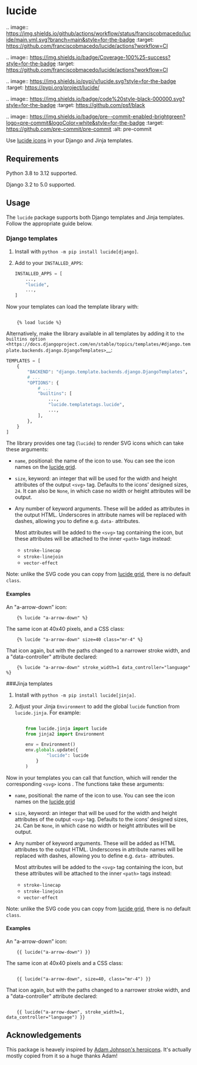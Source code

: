 # lucide

.. image:: https://img.shields.io/github/actions/workflow/status/franciscobmacedo/lucide/main.yml.svg?branch=main&style=for-the-badge
   :target: https://github.com/franciscobmacedo/lucide/actions?workflow=CI

.. image:: https://img.shields.io/badge/Coverage-100%25-success?style=for-the-badge
   :target: https://github.com/franciscobmacedo/lucide/actions?workflow=CI

.. image:: https://img.shields.io/pypi/v/lucide.svg?style=for-the-badge
   :target: https://pypi.org/project/lucide/

.. image:: https://img.shields.io/badge/code%20style-black-000000.svg?style=for-the-badge
   :target: https://github.com/psf/black

.. image:: https://img.shields.io/badge/pre--commit-enabled-brightgreen?logo=pre-commit&logoColor=white&style=for-the-badge
   :target: https://github.com/pre-commit/pre-commit
   :alt: pre-commit

Use [lucide icons](https://lucide.dev/) in your Django and Jinja templates.


## Requirements

Python 3.8 to 3.12 supported.

Django 3.2 to 5.0 supported.

## Usage

The `lucide` package supports both Django templates and Jinja templates.
Follow the appropriate guide below.

### Django templates


1. Install with ``python -m pip install lucide[django]``.

2. Add to your ``INSTALLED_APPS``:

    ```py
    INSTALLED_APPS = [
        ...,
        "lucide",
        ...,
    ]
    ```
Now your templates can load the template library with:

```django

    {% load lucide %}
```

Alternatively, make the library available in all templates by adding it to `the builtins option <https://docs.djangoproject.com/en/stable/topics/templates/#django.template.backends.django.DjangoTemplates>`__:

```python
TEMPLATES = [
    {
        "BACKEND": "django.template.backends.django.DjangoTemplates",
        # ...
        "OPTIONS": {
            # ...
            "builtins": [
                ...,
                "lucide.templatetags.lucide",
                ...,
            ],
        },
    }
]
```

The library provides one tag (`lucide`) to render SVG icons which can take these arguments:

* `name`, positional: the name of the icon to use. You can see the icon names on the [lucide grid](https://lucide.dev/icons/).

* `size`, keyword: an integer that will be used for the width and height attributes of the output `<svg>` tag.
  Defaults to the icons’ designed sizes, `24`.
  It can also be `None`, in which case no width or height attributes will be output.

* Any number of keyword arguments.
  These will be added as attributes in the output HTML.
  Underscores in attribute names will be replaced with dashes, allowing you to define e.g. `data-` attributes.

  Most attributes will be added to the `<svg>` tag containing the icon, but these attributes will be attached to the inner `<path>` tags instead:

  * `stroke-linecap`
  * `stroke-linejoin`
  * `vector-effect`

Note: unlike the SVG code you can copy from [lucide grid](https://lucide.dev/icons/), there is no default `class`.

#### Examples

An "a-arrow-down” icon:

```django
    {% lucide "a-arrow-down" %}
```

The same icon at 40x40 pixels, and a CSS class:

```django
    {% lucide "a-arrow-down" size=40 class="mr-4" %}
```

That icon again, but with the paths changed to a narrower stroke width, and a "data-controller" attribute declared:

```django
    {% lucide "a-arrow-down" stroke_width=1 data_controller="language" %}
```

###Jinja templates

1. Install with ``python -m pip install lucide[jinja]``.

2. Adjust your Jinja ``Environment`` to add the global ``lucide`` function from ``lucide.jinja``.
   For example:

   ```python

       from lucide.jinja import lucide
       from jinja2 import Environment

       env = Environment()
       env.globals.update({
               "lucide": lucide
           }
       )
    ```
Now in your templates you can call that function, which will render the corresponding ``<svg>`` icons .
The functions take these arguments:

* `name`, positional: the name of the icon to use.
  You can see the icon names on the [lucide grid](https://lucide.dev/icons/)

* `size`, keyword: an integer that will be used for the width and height attributes of the output `<svg>` tag.
  Defaults to the icons’ designed sizes, `24`.
  Can be `None`, in which case no width or height attributes will be output.

* Any number of keyword arguments.
  These will be added as HTML attributes to the output HTML.
  Underscores in attribute names will be replaced with dashes, allowing you to define e.g. `data-` attributes.

  Most attributes will be added to the `<svg>` tag containing the icon, but these attributes will be attached to the inner `<path>` tags instead:

  * `stroke-linecap`
  * `stroke-linejoin`
  * `vector-effect`

Note: unlike the SVG code you can copy from [lucide grid](https://lucide.dev/icons/), there is no default `class`.

#### Examples

An "a-arrow-down” icon:

```jinja
    {{ lucide("a-arrow-down") }}
```
The same icon at 40x40 pixels and a CSS class:

```jinja

    {{ lucide("a-arrow-down", size=40, class="mr-4") }}
```

That icon again, but with the paths changed to a narrower stroke width, and a "data-controller" attribute declared:

```jinja

    {{ lucide("a-arrow-down", stroke_width=1, data_controller="language") }}
```

## Acknowledgements

This package is heavely inspired by [Adam Johnson's heroicons](https://github.com/adamchainz/heroicons). It's actually mostly copied from it so a huge thanks Adam!
